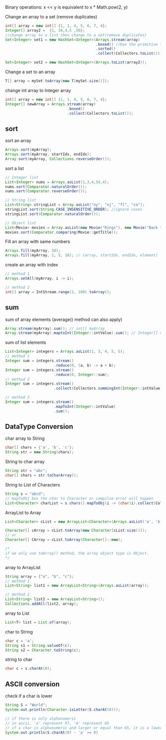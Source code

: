 Binary operations:
x << y is equivalent to x * Math.pow(2, y)



Change an array to a set (remove duplicates)

```java
int[] array = new int[] {1, 1, 4, 5, 6, 7, 4};
Integer[] array2 =  {1, 34,4,5 ,56};
//change array to a list then change to a set(remove duplicates)
Set<Integer> set1 = new HashSet<Integer>(Arrays.stream(array)
                                         .boxed() //box the primitive type to wapper class
                                         .sorted()
                                         .collect(Collectors.toList()));

Set<Integer> set2 = new HashSet<Integer>(Arrays.toList(array2));
```

Change a set to an array

```java
T[] array = mySet.toArray(new T[mySet.size()]);
```

change int array to Integer array

``` java
int[] array = new int[] {1, 1, 4, 5, 6, 7, 4};
Integer[] newArray = Arrays.stream(array)
    						.boxed()
    						.collect(Collectors.toList());
```

## sort 

sort an array

```java
Arrays.sort(myArray);
Arrays.sort(myArray, startIdx, endIdx);
Array.sort(myArray, Collections.reverseOrder());
```

sort a list

```java 
// Integer list
List<Integer> nums = Arrays.asList(1,3,4,54,4);
nums.sort(Comparator.naturalOrder());
nums.sort(Comparator.reverseOrder());

// String list
List<String> stringList = Array.asList("ny", "nj", "fl", "ca");
stringList.sort(String.CASE_INSENSITIVE_ORDER); //ignore cases
stringList.sort(Comparator.naturalOrder());

// Object list
List<Movie> movies = Array.asList(new Movie("Rings"), new Movie("Back to the future"), new Movie("Matrix"));
movies.sort(Comparator.comparing(Movie::getTitle));
```



Fill an array with same numbers

```java
Arrays.fill(myArray, 10);
Arrays.fill(myArray, 1, 5, 10); // (array, startIdx, endIdx, element)
```

create an array with index

```java 
// method 1
Arrays.setAll(myArray, i -> i);

// method 2
int[] array = IntStream.range(1, 100).toArray();
```



## sum

sum of array elements (average() method can also apply)

```java
Array.stream(myArray).sum(); // int[] myArray
Array.stream(myArray).maptoInt(Integer::intValue).sum(); // Integer[] myArray
```

sum of list elements

```java
List<Integer> integers = Arrays.asList(1, 3, 4, 5, 5);
// method 1
Integer sum = integers.stream()
    				  .reduce(0, (a, b) -> a + b);
Integer sum = integers.stream()
    			      .reduce(0, Integer::sum);
// method 2
Integer sum = integers.stream()
    				  .collect(Collectors.summingInt(Integer::intValue));

// method 3
Integer sum = integers.stream()
    				  .mapToInt(Integer::intValue)
    				  .sum();
```

 

## DataType Conversion

char array to String

```java
char[] chars = {'a', 'b', 'c'};
String str = new String(chars);
```

String to char array

```java
String str = "abc";
char[] chars = str.toCharArray();
```

String to List of Characters

```java
String s = "abcd";
// mapToObj box the char to Character or compilse error will happen
List<Character> charList = s.chars().mapToObj(i -> (char)i).collect(Collectors.toList());
```



ArrayList to Array

```java
List<Character> cList = new ArrayList<Character>(Arrays.asList('a', 'b', 'c'));

Character[] cArray = cList.toArray(new Character[cList.size()]);
// or
Character[] CArray = cList.toArray(Character[]::new);

/*
if we only use toArray() method, the array object type is Object.
*/
```

array to ArrayList

```java
String array = {"a", "b", "c"};
// method 1
List<String> list1 = new ArrayList<String>(Arrays.asList(array));

// method 2
List<String> list2 = new ArrayList<String>();
Collections.addAll(list2, array);


```

array to List

```java
List<T> list = List.of(array);
```



char to String

```java
char c = 'a';
String s1 = String.valueOf(c);
String s2 = Character.toString(c);
```

string to char

```java
char c = s.charAt(0);
```



## ASCII conversion

check if a char is lower

```java
String S = "World";
System.out.println(Character.isLetter(S.charAt(0)));

// if there is only alphanumeric
// in ascii, 'a' represent 97, 'A' represent 65
// if a char is alphanumeric and larger or equal than 65, it is a lowercase letter.
System.out.println(S.charAt(0) - 'a' >= 0)
```

